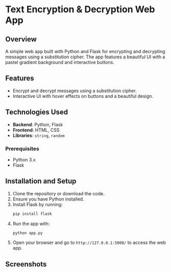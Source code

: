 # Text Encryption & Decryption Web App

## Overview

A simple web app built with Python and Flask for encrypting and decrypting messages using a substitution cipher. The app features a beautiful UI with a pastel gradient background and interactive buttons.


## Features

- Encrypt and decrypt messages using a substitution cipher.
- Interactive UI with hover effects on buttons and a beautiful design.
## Technologies Used

- **Backend**: Python, Flask
- **Frontend**: HTML, CSS
- **Libraries**: `string`, `random`

### Prerequisites

- Python 3.x
- Flask

## Installation and Setup

1. Clone the repository or download the code.
2. Ensure you have Python installed.
3. Install Flask by running:
   ```bash
   pip install flask
   ```
4. Run the app with:
   ```bash
   python app.py
   ```
5. Open your browser and go to `http://127.0.0.1:5000/` to access the web app.

## Screenshots

